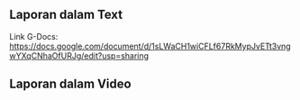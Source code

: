 ## Laporan dalam Text
Link G-Docs: https://docs.google.com/document/d/1sLWaCH1wiCFLf67RkMypJvETt3vngwYXqCNhaOfURJg/edit?usp=sharing

## Laporan dalam Video
